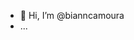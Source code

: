 - 👋 Hi, I’m @bianncamoura
- ...

<!---
bianncamoura/bianncamoura is a ✨ special ✨ repository because its `README.md` (this file) appears on your GitHub profile.
You can click the Preview link to take a look at your changes.
--->
